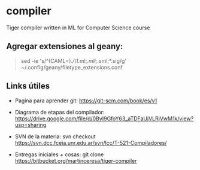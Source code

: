 # compiler
Tiger compiler written in ML for Computer Science course

## Agregar extensiones al geany:
> sed -ie 's/^\(CAML=\).*/\1*.ml;*.mli;*.sml;*.sig/g'  ~/.config/geany/filetype_extensions.conf

## Links útiles
* Pagina para aprender git:
  https://git-scm.com/book/es/v1

* Diagrama de etapas del compilador:
  https://drive.google.com/file/d/0ByI9GfoY63_aTDFaUjVLRjVwM1k/view?usp=sharing
  
* SVN de la materia:
  svn checkout https://svn.dcc.fceia.unr.edu.ar/svn/lcc/T-521-Compiladores/
  
* Entregas iniciales + cosas:
  git clone https://bitbucket.org/martinceresa/tiger-compiler
